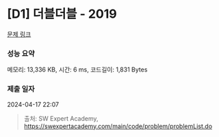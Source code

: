 # [D1] 더블더블 - 2019 

[문제 링크](https://swexpertacademy.com/main/code/problem/problemDetail.do?contestProbId=AV5QDEX6AqwDFAUq) 

### 성능 요약

메모리: 13,336 KB, 시간: 6 ms, 코드길이: 1,831 Bytes

### 제출 일자

2024-04-17 22:07



> 출처: SW Expert Academy, https://swexpertacademy.com/main/code/problem/problemList.do